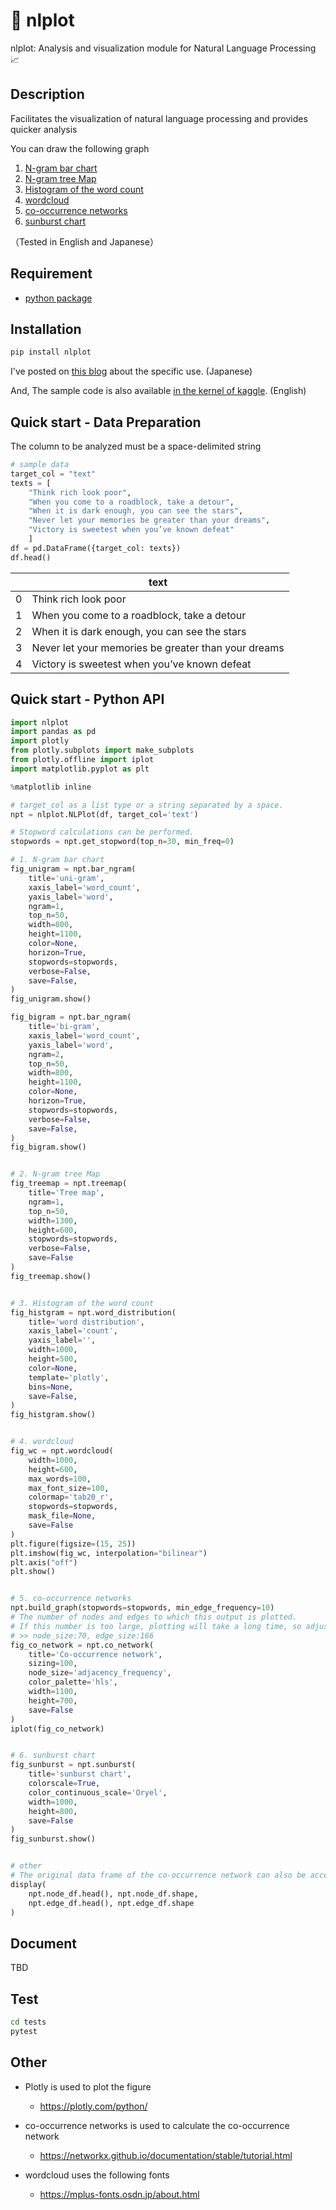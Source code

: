 # 📝 nlplot
nlplot: Analysis and visualization module for Natural Language Processing 📈

## Description
Facilitates the visualization of natural language processing and provides quicker analysis

You can draw the following graph

1. [N-gram bar chart](https://htmlpreview.github.io/?https://github.com/takapy0210/takapy_blog/blob/master/nlp/twitter_analytics_using_nlplot/2020-05-17_uni-gram.html)
2. [N-gram tree Map](https://htmlpreview.github.io/?https://github.com/takapy0210/takapy_blog/blob/master/nlp/twitter_analytics_using_nlplot/2020-05-17_Tree%20of%20Most%20Common%20Words.html)
3. [Histogram of the word count](https://htmlpreview.github.io/?https://github.com/takapy0210/takapy_blog/blob/master/nlp/twitter_analytics_using_nlplot/2020-05-17_number%20of%20words%20distribution.html)
4. [wordcloud](https://github.com/takapy0210/takapy_blog/blob/master/nlp/twitter_analytics_using_nlplot/wordcloud.png)
5. [co-occurrence networks](https://htmlpreview.github.io/?https://github.com/takapy0210/takapy_blog/blob/master/nlp/twitter_analytics_using_nlplot/2020-05-17_Co-occurrence%20network.html)
6. [sunburst chart](https://htmlpreview.github.io/?https://github.com/takapy0210/takapy_blog/blob/master/nlp/twitter_analytics_using_nlplot/2020-05-17_sunburst%20chart.html)

（Tested in English and Japanese）

## Requirement
- [python package](https://github.com/takapy0210/nlplot/blob/master/requirements.txt)

## Installation
```sh
pip install nlplot
```

I've posted on [this blog](https://www.takapy.work/entry/2020/05/17/192947) about the specific use. (Japanese)

And, The sample code is also available [in the kernel of kaggle](https://www.kaggle.com/takanobu0210/twitter-sentiment-eda-using-nlplot). (English)

## Quick start - Data Preparation

The column to be analyzed must be a space-delimited string

```python
# sample data
target_col = "text"
texts = [
    "Think rich look poor",
    "When you come to a roadblock, take a detour",
    "When it is dark enough, you can see the stars",
    "Never let your memories be greater than your dreams",
    "Victory is sweetest when you’ve known defeat"
    ]
df = pd.DataFrame({target_col: texts})
df.head()
```

|    |  text  |
| ---- | ---- |
|  0  |  Think rich look poor |
|  1  |  When you come to a roadblock, take a detour |
|  2  |  When it is dark enough, you can see the stars |
|  3  |  Never let your memories be greater than your dreams  |
|  4  |  Victory is sweetest when you’ve known defeat  |


## Quick start - Python API
```python
import nlplot
import pandas as pd
import plotly
from plotly.subplots import make_subplots
from plotly.offline import iplot
import matplotlib.pyplot as plt

%matplotlib inline

# target_col as a list type or a string separated by a space.
npt = nlplot.NLPlot(df, target_col='text')

# Stopword calculations can be performed.
stopwords = npt.get_stopword(top_n=30, min_freq=0)

# 1. N-gram bar chart
fig_unigram = npt.bar_ngram(
    title='uni-gram',
    xaxis_label='word_count',
    yaxis_label='word',
    ngram=1,
    top_n=50,
    width=800,
    height=1100,
    color=None,
    horizon=True,
    stopwords=stopwords,
    verbose=False,
    save=False,
)
fig_unigram.show()

fig_bigram = npt.bar_ngram(
    title='bi-gram',
    xaxis_label='word_count',
    yaxis_label='word',
    ngram=2,
    top_n=50,
    width=800,
    height=1100,
    color=None,
    horizon=True,
    stopwords=stopwords,
    verbose=False,
    save=False,
)
fig_bigram.show()


# 2. N-gram tree Map
fig_treemap = npt.treemap(
    title='Tree map',
    ngram=1,
    top_n=50,
    width=1300,
    height=600,
    stopwords=stopwords,
    verbose=False,
    save=False
)
fig_treemap.show()


# 3. Histogram of the word count
fig_histgram = npt.word_distribution(
    title='word distribution',
    xaxis_label='count',
    yaxis_label='',
    width=1000,
    height=500,
    color=None,
    template='plotly',
    bins=None,
    save=False,
)
fig_histgram.show()


# 4. wordcloud
fig_wc = npt.wordcloud(
    width=1000,
    height=600,
    max_words=100,
    max_font_size=100,
    colormap='tab20_r',
    stopwords=stopwords,
    mask_file=None,
    save=False
)
plt.figure(figsize=(15, 25))
plt.imshow(fig_wc, interpolation="bilinear")
plt.axis("off")
plt.show()


# 5. co-occurrence networks
npt.build_graph(stopwords=stopwords, min_edge_frequency=10)
# The number of nodes and edges to which this output is plotted.
# If this number is too large, plotting will take a long time, so adjust the [min_edge_frequency] well.
# >> node_size:70, edge_size:166
fig_co_network = npt.co_network(
    title='Co-occurrence network',
    sizing=100,
    node_size='adjacency_frequency',
    color_palette='hls',
    width=1100,
    height=700,
    save=False
)
iplot(fig_co_network)


# 6. sunburst chart
fig_sunburst = npt.sunburst(
    title='sunburst chart',
    colorscale=True,
    color_continuous_scale='Oryel',
    width=1000,
    height=800,
    save=False
)
fig_sunburst.show()


# other
# The original data frame of the co-occurrence network can also be accessed
display(
    npt.node_df.head(), npt.node_df.shape,
    npt.edge_df.head(), npt.edge_df.shape
)

```

## Document
TBD

## Test
```sh
cd tests
pytest
```

## Other

- Plotly is used to plot the figure
    - https://plotly.com/python/

- co-occurrence networks is used to calculate the co-occurrence network
    - https://networkx.github.io/documentation/stable/tutorial.html

- wordcloud uses the following fonts
    - https://mplus-fonts.osdn.jp/about.html
